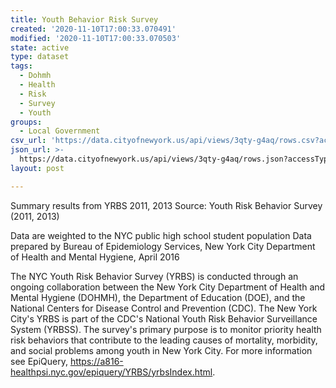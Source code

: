 ```yaml
---
title: Youth Behavior Risk Survey
created: '2020-11-10T17:00:33.070491'
modified: '2020-11-10T17:00:33.070503'
state: active
type: dataset
tags:
  - Dohmh
  - Health
  - Risk
  - Survey
  - Youth
groups:
  - Local Government
csv_url: 'https://data.cityofnewyork.us/api/views/3qty-g4aq/rows.csv?accessType=DOWNLOAD'
json_url: >-
  https://data.cityofnewyork.us/api/views/3qty-g4aq/rows.json?accessType=DOWNLOAD
layout: post

---
```

Summary results from YRBS 2011, 2013 
Source: Youth Risk Behavior Survey (2011, 2013) 

Data are weighted to the NYC public high school student population 
Data prepared by Bureau of Epidemiology Services, New York City Department of Health and Mental Hygiene, April 2016

The NYC Youth Risk Behavior Survey (YRBS) is conducted through an ongoing collaboration between the New York City Department of Health and Mental Hygiene (DOHMH), the Department of Education (DOE), and the National Centers for Disease Control and Prevention (CDC). The New York City's YRBS is part of the CDC's National Youth Risk Behavior Surveillance System (YRBSS). The survey's primary purpose is to monitor priority health risk behaviors that contribute to the leading causes of mortality, morbidity, and social problems among youth in New York City. For more information see EpiQuery, https://a816-healthpsi.nyc.gov/epiquery/YRBS/yrbsIndex.html.
